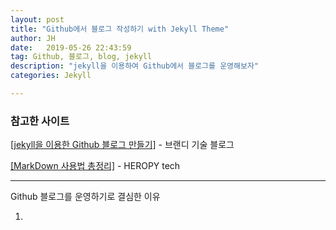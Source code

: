 ```yaml
---
layout: post
title: "Github에서 블로그 작성하기 with Jekyll Theme"
author: JH
date:   2019-05-26 22:43:59
tag: Github, 블로그, blog, jekyll
description: "jekyll을 이용하여 Github에서 블로그를 운영해보자"
categories: Jekyll

---
```


### 참고한 사이트

[[jekyll을 이용한 Github 블로그 만들기]](http://labs.brandi.co.kr/2018/05/14/chunbs.html) - 브랜디 기술 블로그

[[MarkDown 사용법 총정리]](https://heropy.blog/2017/09/30/markdown/) - HEROPY tech

---

Github 블로그를 운영하기로 결심한 이유

1.
